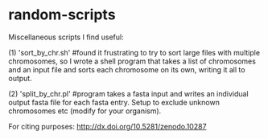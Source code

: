 random-scripts
==============

Miscellaneous scripts I find useful:

(1) 'sort_by_chr.sh'   #found it frustrating to try to sort large files with multiple chromosomes, so I wrote a shell program that takes a list of chromosomes and an input file and sorts each chromosome on its own, writing it all to output.

(2) 'split_by_chr.pl' #program takes a fasta input and writes an individual output fasta file for each fasta entry. Setup to exclude unknown chromosomes etc (modify for your organism).

For citing purposes: http://dx.doi.org/10.5281/zenodo.10287
